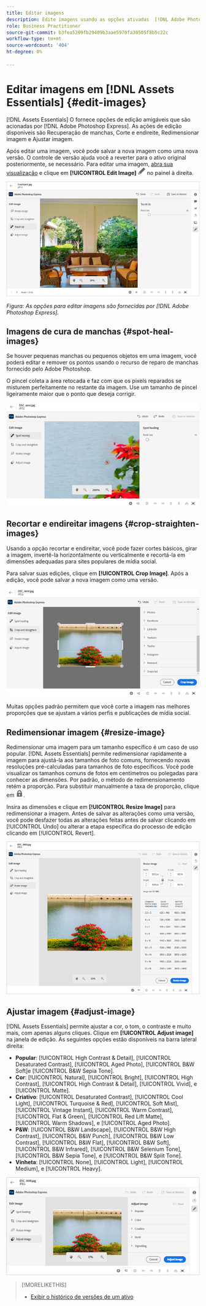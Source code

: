 ```yaml
---
title: Editar imagens
description: Edite imagens usando as opções ativadas  [!DNL Adobe Photoshop Express] e salve as imagens atualizadas como versões.
role: Business Practitioner
source-git-commit: b3fea5209fb29409b3aae5970fa30505f8b5c22c
workflow-type: tm+mt
source-wordcount: '404'
ht-degree: 0%

---
```



# Editar imagens em [!DNL Assets Essentials] {#edit-images}

[!DNL Assets Essentials] O fornece opções de edição amigáveis que são acionadas por  [!DNL Adobe Photoshop Express]. As ações de edição disponíveis são Recuperação de manchas, Corte e endireite, Redimensionar imagem e Ajustar imagem.

Após editar uma imagem, você pode salvar a nova imagem como uma nova versão. O controle de versão ajuda você a reverter para o ativo original posteriormente, se necessário. Para editar uma imagem, [abra sua visualização](/help/navigate-view.md#preview-assets) e clique em **[!UICONTROL Edit Image]** ![editar ícone](assets/do-not-localize/edit-icon.png) no painel à direita.

![Opções para editar uma imagem](assets/edit-image2.png)

*Figura: As opções para editar imagens são fornecidas por  [!DNL Adobe Photoshop Express].*

## Imagens de cura de manchas {#spot-heal-images}

Se houver pequenas manchas ou pequenos objetos em uma imagem, você poderá editar e remover os pontos usando o recurso de reparo de manchas fornecido pelo Adobe Photoshop.

O pincel coleta a área retocada e faz com que os pixels reparados se misturem perfeitamente no restante da imagem. Use um tamanho de pincel ligeiramente maior que o ponto que deseja corrigir.

![Opção de edição de recuperação de manchas](assets/edit-spot-healing.png)

<!-- TBD: See if we should give backlinks to PS docs for these concepts.
For more information about how Spot Healing works in Photoshop, see [retouching and repairing photos](https://helpx.adobe.com/photoshop/using/retouching-repairing-images.html). -->

## Recortar e endireitar imagens {#crop-straighten-images}

Usando a opção recortar e endireitar, você pode fazer cortes básicos, girar a imagem, invertê-la horizontalmente ou verticalmente e recortá-la em dimensões adequadas para sites populares de mídia social.

Para salvar suas edições, clique em **[!UICONTROL Crop Image]**. Após a edição, você pode salvar a nova imagem como uma versão.

![Opção de cortar e endireitar](assets/edit-crop-straighten.png)

Muitas opções padrão permitem que você corte a imagem nas melhores proporções que se ajustam a vários perfis e publicações de mídia social.

## Redimensionar imagem {#resize-image}

Redimensionar uma imagem para um tamanho específico é um caso de uso popular. [!DNL Assets Essentials] permite redimensionar rapidamente a imagem para ajustá-la aos tamanhos de foto comuns, fornecendo novas resoluções pré-calculadas para tamanhos de foto específicos. Você pode visualizar os tamanhos comuns de fotos em centímetros ou polegadas para conhecer as dimensões. Por padrão, o método de redimensionamento retém a proporção. Para substituir manualmente a taxa de proporção, clique em ![](assets/do-not-localize/lock-closed-icon.png).

Insira as dimensões e clique em **[!UICONTROL Resize Image]** para redimensionar a imagem. Antes de salvar as alterações como uma versão, você pode desfazer todas as alterações feitas antes de salvar clicando em [!UICONTROL Undo] ou alterar a etapa específica do processo de edição clicando em [!UICONTROL Revert].

![Opções ao redimensionar uma imagem](assets/resize-image.png)

## Ajustar imagem {#adjust-image}

[!DNL Assets Essentials] permite ajustar a cor, o tom, o contraste e muito mais, com apenas alguns cliques. Clique em **[!UICONTROL Adjust image]** na janela de edição. As seguintes opções estão disponíveis na barra lateral direita:

* **Popular**:  [!UICONTROL High Contrast & Detail],  [!UICONTROL Desaturated Contrast],  [!UICONTROL Aged Photo],  [!UICONTROL B&W Soft]e  [!UICONTROL B&W Sepia Tone].
* **Cor**:  [!UICONTROL Natural],  [!UICONTROL Bright],  [!UICONTROL High Contrast],  [!UICONTROL High Contrast & Detail],  [!UICONTROL Vivid], e  [!UICONTROL Matte].
* **Criativo**:  [!UICONTROL Desaturated Contrast],  [!UICONTROL Cool Light],  [!UICONTROL Turquoise & Red],  [!UICONTROL Soft Mist],  [!UICONTROL Vintage Instant],  [!UICONTROL Warm Contrast],  [!UICONTROL Flat & Green],  [!UICONTROL Red Lift Matte],  [!UICONTROL Warm Shadows], e  [!UICONTROL Aged Photo].
* **P&amp;W**:  [!UICONTROL B&W Landscape],  [!UICONTROL B&W High Contrast],  [!UICONTROL B&W Punch],  [!UICONTROL B&W Low Contrast],  [!UICONTROL B&W Flat],  [!UICONTROL B&W Soft],  [!UICONTROL B&W Infrared],  [!UICONTROL B&W Selenium Tone],  [!UICONTROL B&W Sepia Tone], e  [!UICONTROL B&W Split Tone].
* **Vinheta**:  [!UICONTROL None],  [!UICONTROL Light],  [!UICONTROL Medium], e  [!UICONTROL Heavy].

![Ajustar imagem por edição](assets/adjust-image.png)

<!--
TBD: Insert a video of the available social media options.
-->

>[!MORELIKETHIS]
>
>* [Exibir o histórico de versões de um ativo](/help/navigate-view.md)

